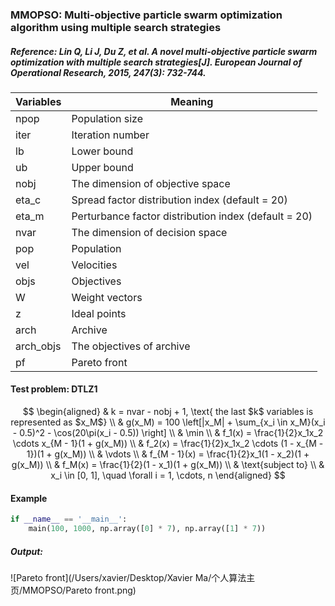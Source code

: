 ### MMOPSO:  Multi-objective particle swarm optimization algorithm using multiple search strategies

##### Reference: Lin Q, Li J, Du Z, et al. A novel multi-objective particle swarm optimization with multiple search strategies[J]. European Journal of Operational Research, 2015, 247(3): 732-744.

| Variables | Meaning                                              |
| --------- | ---------------------------------------------------- |
| npop      | Population size                                      |
| iter      | Iteration number                                     |
| lb        | Lower bound                                          |
| ub        | Upper bound                                          |
| nobj      | The dimension of objective space                     |
| eta_c     | Spread factor distribution index (default = 20)      |
| eta_m     | Perturbance factor distribution index (default = 20) |
| nvar      | The dimension of decision space                      |
| pop       | Population                                           |
| vel       | Velocities                                           |
| objs      | Objectives                                           |
| W         | Weight vectors                                       |
| z         | Ideal points                                         |
| arch      | Archive                                              |
| arch_objs | The objectives of archive                            |
| pf        | Pareto front                                         |

#### Test problem: DTLZ1

$$
\begin{aligned}
	& k = nvar - nobj + 1, \text{ the last $k$ variables is represented as $x_M$} \\
	& g(x_M) = 100 \left[|x_M| + \sum_{x_i \in x_M}(x_i - 0.5)^2 - \cos(20\pi(x_i - 0.5)) \right] \\
	& \min \\
	& f_1(x) = \frac{1}{2}x_1x_2 \cdots x_{M - 1}(1 + g(x_M)) \\
	& f_2(x) = \frac{1}{2}x_1x_2 \cdots (1 - x_{M - 1})(1 + g(x_M)) \\
	& \vdots \\
	& f_{M - 1}(x) = \frac{1}{2}x_1(1 - x_2)(1 + g(x_M)) \\
	& f_M(x) = \frac{1}{2}(1 - x_1)(1 + g(x_M)) \\
	& \text{subject to} \\
	& x_i \in [0, 1], \quad \forall i = 1, \cdots, n
\end{aligned}
$$



#### Example

```python
if __name__ == '__main__':
    main(100, 1000, np.array([0] * 7), np.array([1] * 7))
```

##### Output:

![Pareto front](/Users/xavier/Desktop/Xavier Ma/个人算法主页/MMOPSO/Pareto front.png)



